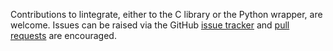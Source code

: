 Contributions to lintegrate, either to the C library or the Python wrapper, are welcome. Issues can be raised via the GitHub [issue tracker](https://github.com/mattpitkin/lintegrate/issues) and [pull requests](https://github.com/mattpitkin/lintegrate/pulls) are encouraged.
